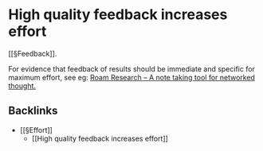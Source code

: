 # High quality feedback increases effort
[[§Feedback]]. 

For evidence that feedback of results should be immediate and specific for maximum effort, see eg: [Roam Research – A note taking tool for networked thought.](https://roamresearch.com/#/app/MB/page/jaLHiQj2x)

## Backlinks
* [[§Effort]]
	* [[High quality feedback increases effort]]

<!-- {BearID:AE9376D9-3829-419A-91CB-A8800160DFA5-10019-00000DC77143CA6B} -->
